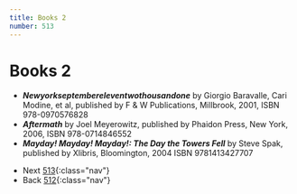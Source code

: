```yaml
---
title: Books 2
number: 513
---
```

# Books 2
* ***Newyorkseptembereleventwothousandone*** by Giorgio Baravalle, Cari Modine, et al, published by F & W Publications, Millbrook, 2001, ISBN 978-0970576828
* ***Aftermath*** by Joel Meyerowitz, published by Phaidon Press, New York, 2006, ISBN 978-0714846552
* ***Mayday! Mayday! Mayday!: The Day the Towers Fell*** by Steve Spak, published by Xlibris, Bloomington, 2004 ISBN 9781413427707

<!-- -->
* Next [513](513){:class="nav"}
* Back [512](512){:class="nav"}
